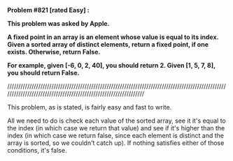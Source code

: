 
**Problem #821 [rated Easy] :**

**This problem was asked by Apple.**

**A fixed point in an array is an element whose value is equal to its index. Given a sorted array of distinct elements, return a fixed point, if one exists. Otherwise, return False.**

**For example, given [-6, 0, 2, 40], you should return 2. Given [1, 5, 7, 8], you should return False.**

/////////////////////////////////////////////////////////////////////////////////////////////////////////////////////////////////////////////////////////////////

This problem, as is stated, is fairly easy and fast to write.

All we need to do is check each value of the sorted array, see it it's equal to the index (in which case we return that value) and see if it's higher than the index (in which case we return false, since each element is distinct and the array is sorted, so we couldn't catch up). If nothing satisfies either of those conditions, it's false.


